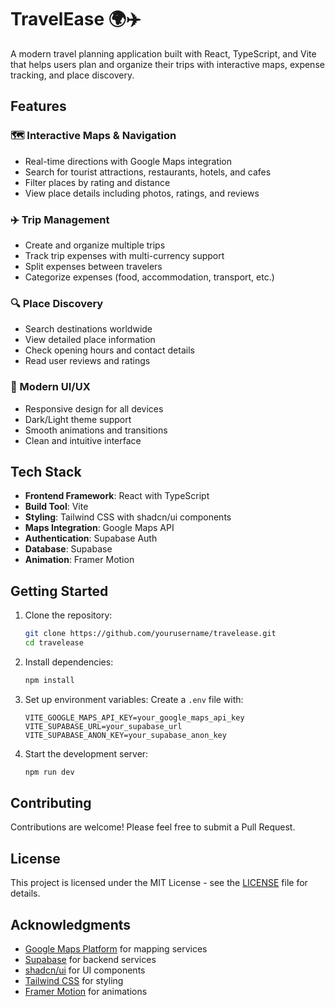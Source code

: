 # TravelEase 🌍✈️

A modern travel planning application built with React, TypeScript, and Vite that helps users plan and organize their trips with interactive maps, expense tracking, and place discovery.


## Features

### 🗺️ Interactive Maps & Navigation
- Real-time directions with Google Maps integration
- Search for tourist attractions, restaurants, hotels, and cafes
- Filter places by rating and distance
- View place details including photos, ratings, and reviews

### ✈️ Trip Management
- Create and organize multiple trips
- Track trip expenses with multi-currency support
- Split expenses between travelers
- Categorize expenses (food, accommodation, transport, etc.)

### 🔍 Place Discovery
- Search destinations worldwide
- View detailed place information
- Check opening hours and contact details
- Read user reviews and ratings

### 🎨 Modern UI/UX
- Responsive design for all devices
- Dark/Light theme support
- Smooth animations and transitions
- Clean and intuitive interface

## Tech Stack

- **Frontend Framework**: React with TypeScript
- **Build Tool**: Vite
- **Styling**: Tailwind CSS with shadcn/ui components
- **Maps Integration**: Google Maps API
- **Authentication**: Supabase Auth
- **Database**: Supabase
- **Animation**: Framer Motion

## Getting Started

1. Clone the repository:
   ```bash
   git clone https://github.com/yourusername/travelease.git
   cd travelease
   ```

2. Install dependencies:
   ```bash
   npm install
   ```

3. Set up environment variables:
   Create a `.env` file with:
   ```env
   VITE_GOOGLE_MAPS_API_KEY=your_google_maps_api_key
   VITE_SUPABASE_URL=your_supabase_url
   VITE_SUPABASE_ANON_KEY=your_supabase_anon_key
   ```

4. Start the development server:
   ```bash
   npm run dev
   ```

## Contributing

Contributions are welcome! Please feel free to submit a Pull Request.

## License

This project is licensed under the MIT License - see the [LICENSE](LICENSE) file for details.

## Acknowledgments

- [Google Maps Platform](https://developers.google.com/maps) for mapping services
- [Supabase](https://supabase.com/) for backend services
- [shadcn/ui](https://ui.shadcn.com/) for UI components
- [Tailwind CSS](https://tailwindcss.com/) for styling
- [Framer Motion](https://www.framer.com/motion/) for animations
